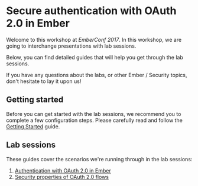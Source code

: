 # Secure authentication with OAuth 2.0 in Ember

Welcome to this workshop at *EmberConf 2017*. In this workshop, we are going to interchange presentations with lab sessions. 

Below, you can find detailed guides that will help you get through the lab sessions. 

If you have any questions about the labs, or other Ember / Security topics, don't hesitate to lay it upon us!

## Getting started

Before you can get started with the lab sessions, we recommend you to complete a few configuration steps. Please carefully read and follow the [Getting Started](01_gettingstarted.md) guide.

## Lab sessions

These guides cover the scenarios we're running through in the lab sessions:

1. [Authentication with OAuth 2.0 in Ember](02_authflows.md)
2. [Security properties of OAuth 2.0 flows](03_security.md)